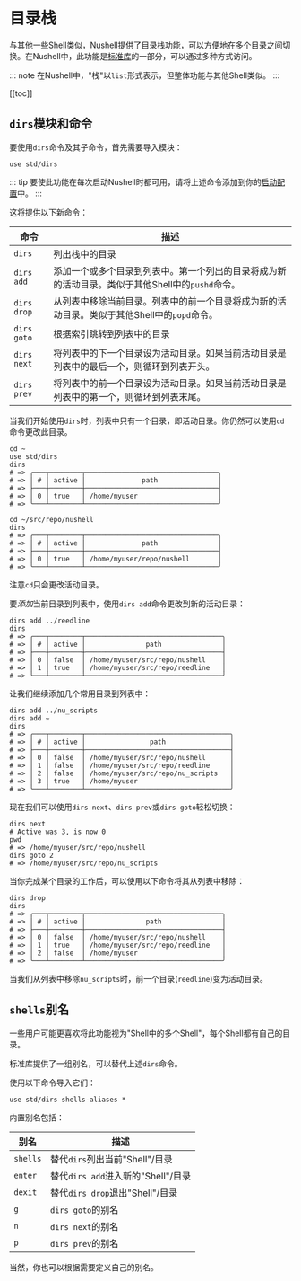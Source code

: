 # 目录栈

与其他一些Shell类似，Nushell提供了目录栈功能，可以方便地在多个目录之间切换。在Nushell中，此功能是[标准库](./standard_library.md)的一部分，可以通过多种方式访问。

::: note
在Nushell中，"栈"以`list`形式表示，但整体功能与其他Shell类似。
:::

[[toc]]

## `dirs`模块和命令

要使用`dirs`命令及其子命令，首先需要导入模块：

```nu
use std/dirs
```

::: tip
要使此功能在每次启动Nushell时都可用，请将上述命令添加到你的[启动配置](./configuration.md)中。
:::

这将提供以下新命令：

| 命令        | 描述                                                                                             |
| ----------- | ------------------------------------------------------------------------------------------------ |
| `dirs`      | 列出栈中的目录                                                                                   |
| `dirs add`  | 添加一个或多个目录到列表中。第一个列出的目录将成为新的活动目录。类似于其他Shell中的`pushd`命令。 |
| `dirs drop` | 从列表中移除当前目录。列表中的前一个目录将成为新的活动目录。类似于其他Shell中的`popd`命令。      |
| `dirs goto` | 根据索引跳转到列表中的目录                                                                       |
| `dirs next` | 将列表中的下一个目录设为活动目录。如果当前活动目录是列表中的最后一个，则循环到列表开头。         |
| `dirs prev` | 将列表中的前一个目录设为活动目录。如果当前活动目录是列表中的第一个，则循环到列表末尾。           |

当我们开始使用`dirs`时，列表中只有一个目录，即活动目录。你仍然可以使用`cd`命令更改此目录。

```nu
cd ~
use std/dirs
dirs
# => ╭───┬────────┬─────────────────────────────────╮
# => │ # │ active │              path               │
# => ├───┼────────┼─────────────────────────────────┤
# => │ 0 │ true   │ /home/myuser                    │
# => ╰───┴────────┴─────────────────────────────────╯

cd ~/src/repo/nushell
dirs
# => ╭───┬────────┬─────────────────────────────────╮
# => │ # │ active │              path               │
# => ├───┼────────┼─────────────────────────────────┤
# => │ 0 │ true   │ /home/myuser/repo/nushell       │
# => ╰───┴────────┴─────────────────────────────────╯
```

注意`cd`只会更改活动目录。

要*添加*当前目录到列表中，使用`dirs add`命令更改到新的活动目录：

```nu
dirs add ../reedline
dirs
# => ╭───┬────────┬──────────────────────────────────╮
# => │ # │ active │               path               │
# => ├───┼────────┼──────────────────────────────────┤
# => │ 0 │ false  │ /home/myuser/src/repo/nushell    │
# => │ 1 │ true   │ /home/myuser/src/repo/reedline   │
# => ╰───┴────────┴──────────────────────────────────╯
```

让我们继续添加几个常用目录到列表中：

```nu
dirs add ../nu_scripts
dirs add ~
dirs
# => ╭───┬────────┬────────────────────────────────────╮
# => │ # │ active │                path                │
# => ├───┼────────┼────────────────────────────────────┤
# => │ 0 │ false  │ /home/myuser/src/repo/nushell      │
# => │ 1 │ false  │ /home/myuser/src/repo/reedline     │
# => │ 2 │ false  │ /home/myuser/src/repo/nu_scripts   │
# => │ 3 │ true   │ /home/myuser                       │
# => ╰───┴────────┴────────────────────────────────────╯
```

现在我们可以使用`dirs next`、`dirs prev`或`dirs goto`轻松切换：

```nu
dirs next
# Active was 3, is now 0
pwd
# => /home/myuser/src/repo/nushell
dirs goto 2
# => /home/myuser/src/repo/nu_scripts
```

当你完成某个目录的工作后，可以使用以下命令将其从列表中移除：

```nu
dirs drop
dirs
# => ╭───┬────────┬──────────────────────────────────╮
# => │ # │ active │               path               │
# => ├───┼────────┼──────────────────────────────────┤
# => │ 0 │ false  │ /home/myuser/src/repo/nushell    │
# => │ 1 │ true   │ /home/myuser/src/repo/reedline   │
# => │ 2 │ false  │ /home/myuser                     │
# => ╰───┴────────┴──────────────────────────────────╯
```

当我们从列表中移除`nu_scripts`时，前一个目录(`reedline`)变为活动目录。

## `shells`别名

一些用户可能更喜欢将此功能视为"Shell中的多个Shell"，每个Shell都有自己的目录。

标准库提供了一组别名，可以替代上述`dirs`命令。

使用以下命令导入它们：

```nu
use std/dirs shells-aliases *
```

内置别名包括：

| 别名     | 描述                               |
| -------- | ---------------------------------- |
| `shells` | 替代`dirs`列出当前"Shell"/目录     |
| `enter`  | 替代`dirs add`进入新的"Shell"/目录 |
| `dexit`  | 替代`dirs drop`退出"Shell"/目录    |
| `g`      | `dirs goto`的别名                  |
| `n`      | `dirs next`的别名                  |
| `p`      | `dirs prev`的别名                  |

当然，你也可以根据需要定义自己的别名。
